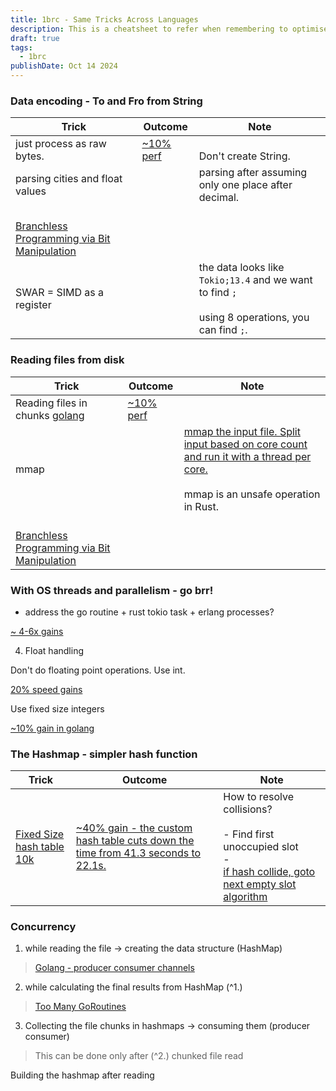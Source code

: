 ```yaml
---
title: 1brc - Same Tricks Across Languages
description: This is a cheatsheet to refer when remembering to optimise software systems.
draft: true
tags:
  - 1brc
publishDate: Oct 14 2024
---
```


### Data encoding - To and Fro from String  

| Trick                                                                                  | Outcome                                                                                     | Note                                                                                                  |
| -------------------------------------------------------------------------------------- | ------------------------------------------------------------------------------------------- | ----------------------------------------------------------------------------------------------------- |
| just process as raw bytes.                                                             | [~10% perf](https://github.com/gunnarmorling/1brc/discussions/57#discussioncomment-8153186) | <br /> Don't create String.                                                                           |
| parsing cities and float values<br>                                                    |                                                                                             | parsing after assuming only one place after decimal.                                                  |
| <br>[Branchless Programming via Bit Manipulation](https://youtu.be/EFXxXFHpS0M?t=1255) |                                                                                             |                                                                                                       |
| SWAR = SIMD as a register                                                              |                                                                                             | the data looks like `Tokio;13.4` and we want to find `;`<br><br>using 8 operations, you can find `;`. |

  

### Reading files from disk


| Trick                                                                                                                                         | Outcome                                                                                     | Note                                                                                                                                                                                                                  |
| --------------------------------------------------------------------------------------------------------------------------------------------- | ------------------------------------------------------------------------------------------- | --------------------------------------------------------------------------------------------------------------------------------------------------------------------------------------------------------------------- |
| Reading files in chunks [golang](https://www.bytesizego.com/blog/one-billion-row-challenge-go#:~:text=Reading%20file%3A%20Read%20in%20chunks) | [~10% perf](https://github.com/gunnarmorling/1brc/discussions/57#discussioncomment-8153186) |                                                                                                                                                                                                                       |
| mmap                                                                                                                                          |                                                                                             | [mmap the input file. Split input based on core count and run it with a thread per core.](https://github.com/gunnarmorling/1brc/discussions/57#discussioncomment-8041416)<br><br>mmap is an unsafe operation in Rust. |
| <br>[Branchless Programming via Bit Manipulation](https://youtu.be/EFXxXFHpS0M?t=1255)                                                        |                                                                                             |                                                                                                                                                                                                                       |

  

### With OS threads and parallelism - go brr!


- address the go routine + rust tokio task + erlang processes?

[~ 4-6x gains](https://benhoyt.com/writings/go-1brc/#:~:text=Processing%20the%20input%20file%20in%20parallel%20provides%20a%20huge%20win%20over%20r1%2C%20taking%20the%20time%20from%201%20minute%2045%20seconds%20to%2022.6%20seconds.)

4. Float handling

Don't do floating point operations. Use int.

[20% speed gains](https://github.com/gunnarmorling/1brc/discussions/57#discussioncomment-8024568)

Use fixed size integers

[~10% gain in golang](https://benhoyt.com/writings/go-1brc/#:~:text=Solution%204%3A%20fixed%20point%20integers)

### The Hashmap - simpler hash function

| Trick                                                                                                                                                                                                                        | Outcome                                                                                                                                                                                                                        | Note                                                                                                                                                                                                                                                                                                                                                                             |
| ---------------------------------------------------------------------------------------------------------------------------------------------------------------------------------------------------------------------------- | ------------------------------------------------------------------------------------------------------------------------------------------------------------------------------------------------------------------------------ | -------------------------------------------------------------------------------------------------------------------------------------------------------------------------------------------------------------------------------------------------------------------------------------------------------------------------------------------------------------------------------- |
| [Fixed Size hash table 10k](https://github.com/gunnarmorling/1brc/discussions/57#:~:text=Treat%20the%20first%20eight%20bytes%20of%20the%20name%20as%20a%20hash%20key%20into%20a%20fixed%20size%2010k%20item%20hash%20table.) | [~40% gain - the custom hash table cuts down the time from 41.3 seconds to 22.1s.](https://benhoyt.com/writings/go-1brc/#:~:text=the%20custom%20hash%20table%20cuts%20down%20the%20time%20from%2041.3%20seconds%20to%2022.1s.) | How to resolve collisions?<br><br>-  Find first unoccupied slot<br>- <br>[if hash collide, goto next empty slot algorithm](https://benhoyt.com/writings/go-1brc/#:~:text=It%E2%80%99s%20a%20simple%20implementation%20that%20uses%20the%20FNV%2D1a%20hash%20algorithm%20with%20linear%20probing%3A%20if%20there%E2%80%99s%20a%20collision%2C%20use%20the%20next%20empty%20slot.) |


  
 

### Concurrency


1. while reading the file -> creating the data structure (HashMap)

> [Golang - producer consumer channels](https://www.bytesizego.com/blog/one-billion-row-challenge-go#:~:text=Sending%20a%20slice%20of%20lines%20on%20the%20channel)

2. while calculating the final results from HashMap (^1.)

> [Too Many GoRoutines](https://www.bytesizego.com/blog/one-billion-row-challenge-go#:~:text=Concurrency%3A%20process%20each%20station%E2%80%99s%20min%2C%20max%20and%20average%20temperature%20in%20a%20separate%20goroutine)

3. Collecting the file chunks in hashmaps -> consuming them (producer consumer)

> This can be done only after (^2.) chunked file read

  

Building the hashmap after reading